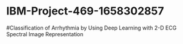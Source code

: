 # IBM-Project-469-1658302857
#Classification of Arrhythmia by Using Deep Learning with 2-D ECG Spectral Image Representation


